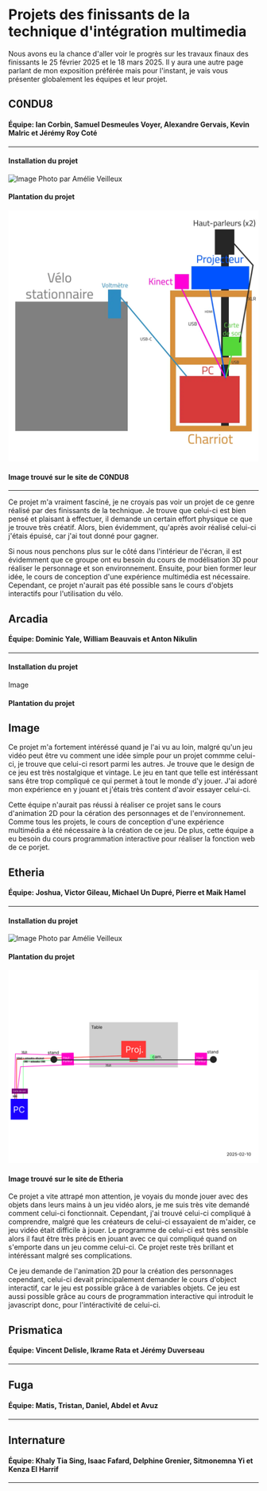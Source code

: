 # Projets des finissants de la technique d'intégration multimedia #
Nous avons eu la chance d'aller voir le progrès sur les travaux finaux des finissants le 25 février 2025 et le 18 mars 2025. Il y aura une autre page parlant de mon exposition préférée mais pour l'instant, je vais vous présenter globalement les équipes et leur projet.
## C0NDU8 ##
#### Équipe: Ian Corbin, Samuel Desmeules Voyer, Alexandre Gervais, Kevin Malric et Jérémy Roy Coté ####
---------------
#### Installation du projet ####
![Image](media/C0NDU8_installation.heic)
Photo par Amélie Veilleux
#### Plantation du projet ####
![Image](media/C0NDU8_plantation.webp)
#### Image trouvé sur le site de C0NDU8 ####
---------------

Ce projet m'a vraiment fasciné, je ne croyais pas voir un projet de ce genre réalisé par des finissants de la technique. Je trouve que celui-ci est bien pensé et plaisant à effectuer, il demande un certain effort physique ce que je trouve très créatif. Alors, bien évidemment, qu'après avoir réalisé celui-ci j'étais épuisé, car j'ai tout donné pour gagner.

Si nous nous penchons plus sur le côté dans l'intérieur de l'écran, il est évidemment que ce groupe ont eu besoin du cours de modélisation 3D pour réaliser le personnage et son environnement. Ensuite, pour bien former leur idée, le cours de conception d'une expérience multimédia est nécessaire. Cependant, ce projet n'aurait pas été possible sans le cours d'objets interactifs pour l'utilisation du vélo.

## Arcadia ##
#### Équipe: Dominic Yale, William Beauvais et Anton Nikulin ####
---------------
#### Installation du projet ####
Image
#### Plantation du projet ####
Image
---------------

Ce projet m'a fortement intéréssé quand je l'ai vu au loin, malgré qu'un jeu vidéo peut être vu comment une idée simple pour un projet commme celui-ci, je trouve que celui-ci resort parmi les autres. Je trouve que le design de ce jeu  est très nostalgique et vintage. Le jeu en tant que telle est intéréssant sans être trop compliqué ce qui permet à tout le monde d'y jouer. J'ai adoré mon expérience en y jouant et j'étais très content d'avoir essayer celui-ci. 

Cette équipe n'aurait pas réussi à réaliser ce projet sans le cours d'animation 2D pour la cération des personnages et de l'environnement. Comme tous les projets, le cours de conception d'une expérience multimédia a été nécessaire à la création de ce jeu. De plus, cette équipe a eu besoin du cours programmation interactive pour réaliser la fonction web de ce porjet.

## Etheria ##
#### Équipe: Joshua, Victor Gileau, Michael Un Dupré, Pierre et Maik Hamel ####
---------------
#### Installation du projet ####
![Image](media/etheria_table.heic)
Photo par Amélie Veilleux
#### Plantation du projet ####
![Image](media/etheria_plantation.jpg)
#### Image trouvé sur le site de Etheria ####

Ce projet a vite attrapé mon attention, je voyais du monde jouer avec des objets dans leurs mains à un jeu vidéo alors, je me suis très vite demandé comment celui-ci fonctionnait. Cependant, j'ai trouvé celui-ci compliqué à comprendre, malgré que les créateurs de celui-ci essayaient de m'aider, ce jeu vidéo était difficile à jouer. Le programme de celui-ci est très sensible alors il faut être très précis en jouant avec ce qui compliqué quand on s'emporte dans un jeu comme celui-ci. Ce projet reste très brillant et intéréssant malgré ses complications.

Ce jeu demande de l'animation 2D pour la création des personnages cependant, celui-ci devait principalement demander le cours d'object interactif, car le jeu est possible grâce à de variables objets. Ce jeu est aussi possible grâce au cours de programmation interactive qui introduit le javascript donc, pour l'intéractivité de celui-ci.


## Prismatica ##
#### Équipe: Vincent Delisle, Ikrame Rata et Jérémy Duverseau ####
---------------

## Fuga ##
#### Équipe: Matis, Tristan, Daniel, Abdel et Avuz ####
---------------

## Internature ##
#### Équipe: Khaly Tia Sing, Isaac Fafard, Delphine Grenier, Sitmonemna Yi et Kenza El Harrif ####
---------------


